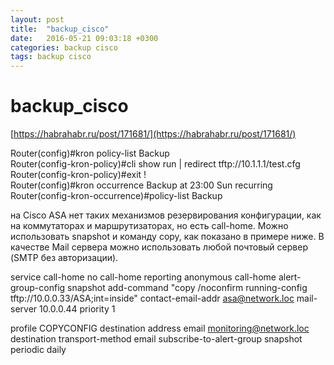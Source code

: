 ```yaml
---
layout: post
title:  "backup_cisco"
date:   2016-05-21 09:03:18 +0300
categories: backup cisco
tags: backup cisco
---
```


# backup_cisco
[https://habrahabr.ru/post/171681/](https://habrahabr.ru/post/171681/)

Router(config)#kron policy-list Backup         
Router(config-kron-policy)#cli show run | redirect 	 tftp://10.1.1.1/test.cfg        
Router(config-kron-policy)#exit         !       
Router(config)#kron occurrence Backup at 23:00 Sun recurring         
Router(config-kron-occurrence)#policy-list Backup




на Cisco ASA нет таких механизмов резервирования конфигурации, как на коммутаторах и маршрутизаторах, но есть call-home.
Можно использовать snapshot и команду copy, как показано в примере ниже.
В качестве Mail сервера можно использовать любой почтовый сервер (SMTP без авторизации).

service call-home
no call-home reporting anonymous
call-home
 alert-group-config snapshot
  add-command "copy /noconfirm running-config tftp://10.0.0.33/ASA;int=inside"
 contact-email-addr asa@network.loc
 mail-server 10.0.0.44 priority 1

 profile COPYCONFIG
  destination address email monitoring@network.loc
  destination transport-method email
  subscribe-to-alert-group snapshot periodic daily
